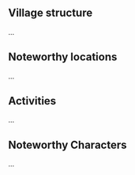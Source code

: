 ## Village structure

...
## Noteworthy locations

...
## Activities

...
## Noteworthy Characters

...